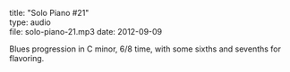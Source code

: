 title: "Solo Piano #21"  
type: audio  
file: solo-piano-21.mp3
date: 2012-09-09

Blues progression in C minor, 6/8 time, with some sixths and sevenths for flavoring.
